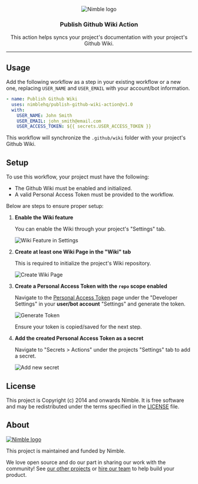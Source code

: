 <p align="center">
  <img alt="Nimble logo" src="https://assets.nimblehq.co/logo/light/logo-light-text-320.png" />
</p>

<h3 align="center">Publish Github Wiki Action</h3>
<p align="center">This action helps syncs your project's documentation with your project's Github Wiki.</p>

-------

## Usage

Add the following workflow as a step in your existing workflow or a new one, replacing `USER_NAME` and `USER_EMAIL` with your account/bot information.

```yml
- name: Publish Github Wiki
  uses: nimblehq/publish-github-wiki-action@v1.0
  with:
    USER_NAME: John Smith
    USER_EMAIL: john_smith@email.com
    USER_ACCESS_TOKEN: ${{ secrets.USER_ACCESS_TOKEN }}
```

<!-- TODO: Allow users to customize the wiki directory folder -->
This workflow will synchronize the `.github/wiki` folder with your project's Github Wiki.

## Setup

To use this workflow, your project must have the following:

- The Github Wiki must be enabled and initialized.
- A valid Personal Access Token must be provided to the workflow.

Below are steps to ensure proper setup:

1. **Enable the Wiki feature**

   You can enable the Wiki through your project's "Settings" tab.

   ![Wiki Feature in Settings](https://user-images.githubusercontent.com/34730459/162665798-a6464c67-c74a-427e-9221-4df8310fe9cb.png)

2. **Create at least one Wiki Page in the "Wiki" tab**

   This is required to initialize the project's Wiki repository.

   ![Create Wiki Page](https://user-images.githubusercontent.com/34730459/162666191-5f8cf77b-925f-4bec-b3b9-4ae4996444a9.png)

3. **Create a Personal Access Token with the `repo` scope enabled**

   Navigate to the [Personal Access Token](https://github.com/settings/tokens) page under the "Developer Settings" in your **user/bot account** "Settings" and generate the token.

   ![Generate Token](https://user-images.githubusercontent.com/34730459/162668740-b0ef45da-0985-4953-80c7-c60c35f5aefa.png)

   Ensure your token is copied/saved for the next step.

4. **Add the created Personal Access Token as a secret**

   Navigate to "Secrets > Actions" under the projects "Settings" tab to add a secret.

   ![Add new secret](https://user-images.githubusercontent.com/34730459/162669143-6fe258ad-b058-48a1-9c7b-dcbb1ecd0452.png)

## License

This project is Copyright (c) 2014 and onwards Nimble. It is free software
and may be redistributed under the terms specified in the [LICENSE] file.

[LICENSE]: /LICENSE

## About

<a href="https://nimblehq.co/">
  <picture>
    <source media="(prefers-color-scheme: dark)" srcset="https://assets.nimblehq.co/logo/dark/logo-dark-text-160.png">
    <img alt="Nimble logo" src="https://assets.nimblehq.co/logo/light/logo-light-text-160.png">
  </picture>
</a>

This project is maintained and funded by Nimble.

We love open source and do our part in sharing our work with the community!
See [our other projects][community] or [hire our team][hire] to help build your product.

[community]: https://github.com/nimblehq
[hire]: https://nimblehq.co/
